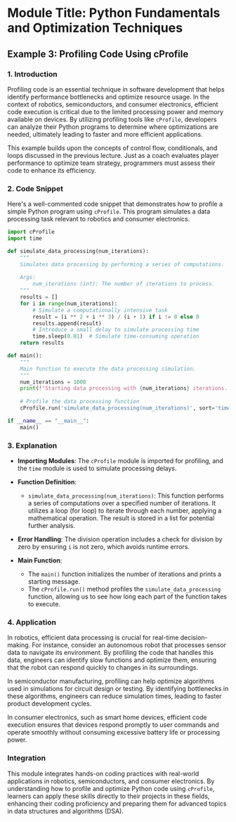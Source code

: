 # Module Title: Python Fundamentals and Optimization Techniques

## Example 3: Profiling Code Using cProfile

### 1. Introduction
Profiling code is an essential technique in software development that helps identify performance bottlenecks and optimize resource usage. In the context of robotics, semiconductors, and consumer electronics, efficient code execution is critical due to the limited processing power and memory available on devices. By utilizing profiling tools like `cProfile`, developers can analyze their Python programs to determine where optimizations are needed, ultimately leading to faster and more efficient applications.

This example builds upon the concepts of control flow, conditionals, and loops discussed in the previous lecture. Just as a coach evaluates player performance to optimize team strategy, programmers must assess their code to enhance its efficiency.

### 2. Code Snippet
Here's a well-commented code snippet that demonstrates how to profile a simple Python program using `cProfile`. This program simulates a data processing task relevant to robotics and consumer electronics.

```python
import cProfile
import time

def simulate_data_processing(num_iterations):
    """
    Simulates data processing by performing a series of computations.
    
    Args:
        num_iterations (int): The number of iterations to process.
    """
    results = []
    for i in range(num_iterations):
        # Simulate a computationally intensive task
        result = (i ** 2 + i ** 3) / (i + 1) if i != 0 else 0
        results.append(result)
        # Introduce a small delay to simulate processing time
        time.sleep(0.01)  # Simulate time-consuming operation
    return results

def main():
    """
    Main function to execute the data processing simulation.
    """
    num_iterations = 1000
    print(f"Starting data processing with {num_iterations} iterations...")
    
    # Profile the data processing function
    cProfile.run('simulate_data_processing(num_iterations)', sort='time')

if __name__ == "__main__":
    main()
```

### 3. Explanation
- **Importing Modules**: The `cProfile` module is imported for profiling, and the `time` module is used to simulate processing delays.
  
- **Function Definition**: 
  - `simulate_data_processing(num_iterations)`: This function performs a series of computations over a specified number of iterations. It utilizes a loop (for loop) to iterate through each number, applying a mathematical operation. The result is stored in a list for potential further analysis.
  
- **Error Handling**: The division operation includes a check for division by zero by ensuring `i` is not zero, which avoids runtime errors.

- **Main Function**: 
  - The `main()` function initializes the number of iterations and prints a starting message.
  - The `cProfile.run()` method profiles the `simulate_data_processing` function, allowing us to see how long each part of the function takes to execute.

### 4. Application
In robotics, efficient data processing is crucial for real-time decision-making. For instance, consider an autonomous robot that processes sensor data to navigate its environment. By profiling the code that handles this data, engineers can identify slow functions and optimize them, ensuring that the robot can respond quickly to changes in its surroundings.

In semiconductor manufacturing, profiling can help optimize algorithms used in simulations for circuit design or testing. By identifying bottlenecks in these algorithms, engineers can reduce simulation times, leading to faster product development cycles.

In consumer electronics, such as smart home devices, efficient code execution ensures that devices respond promptly to user commands and operate smoothly without consuming excessive battery life or processing power.

### Integration
This module integrates hands-on coding practices with real-world applications in robotics, semiconductors, and consumer electronics. By understanding how to profile and optimize Python code using `cProfile`, learners can apply these skills directly to their projects in these fields, enhancing their coding proficiency and preparing them for advanced topics in data structures and algorithms (DSA).